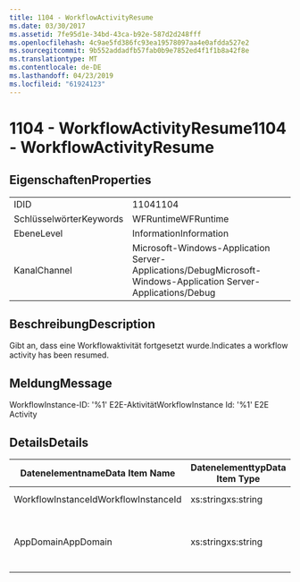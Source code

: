 ```yaml
---
title: 1104 - WorkflowActivityResume
ms.date: 03/30/2017
ms.assetid: 7fe95d1e-34bd-43ca-b92e-587d2d248fff
ms.openlocfilehash: 4c9ae5fd386fc93ea19578097aa4e0afdda527e2
ms.sourcegitcommit: 9b552addadfb57fab0b9e7852ed4f1f1b8a42f8e
ms.translationtype: MT
ms.contentlocale: de-DE
ms.lasthandoff: 04/23/2019
ms.locfileid: "61924123"
---
```

# <a name="1104---workflowactivityresume"></a><span data-ttu-id="b57f0-102">1104 - WorkflowActivityResume</span><span class="sxs-lookup"><span data-stu-id="b57f0-102">1104 - WorkflowActivityResume</span></span>
## <a name="properties"></a><span data-ttu-id="b57f0-103">Eigenschaften</span><span class="sxs-lookup"><span data-stu-id="b57f0-103">Properties</span></span>  
  
|||  
|-|-|  
|<span data-ttu-id="b57f0-104">ID</span><span class="sxs-lookup"><span data-stu-id="b57f0-104">ID</span></span>|<span data-ttu-id="b57f0-105">1104</span><span class="sxs-lookup"><span data-stu-id="b57f0-105">1104</span></span>|  
|<span data-ttu-id="b57f0-106">Schlüsselwörter</span><span class="sxs-lookup"><span data-stu-id="b57f0-106">Keywords</span></span>|<span data-ttu-id="b57f0-107">WFRuntime</span><span class="sxs-lookup"><span data-stu-id="b57f0-107">WFRuntime</span></span>|  
|<span data-ttu-id="b57f0-108">Ebene</span><span class="sxs-lookup"><span data-stu-id="b57f0-108">Level</span></span>|<span data-ttu-id="b57f0-109">Information</span><span class="sxs-lookup"><span data-stu-id="b57f0-109">Information</span></span>|  
|<span data-ttu-id="b57f0-110">Kanal</span><span class="sxs-lookup"><span data-stu-id="b57f0-110">Channel</span></span>|<span data-ttu-id="b57f0-111">Microsoft-Windows-Application Server-Applications/Debug</span><span class="sxs-lookup"><span data-stu-id="b57f0-111">Microsoft-Windows-Application Server-Applications/Debug</span></span>|  
  
## <a name="description"></a><span data-ttu-id="b57f0-112">Beschreibung</span><span class="sxs-lookup"><span data-stu-id="b57f0-112">Description</span></span>  
 <span data-ttu-id="b57f0-113">Gibt an, dass eine Workflowaktivität fortgesetzt wurde.</span><span class="sxs-lookup"><span data-stu-id="b57f0-113">Indicates a workflow activity has been resumed.</span></span>  
  
## <a name="message"></a><span data-ttu-id="b57f0-114">Meldung</span><span class="sxs-lookup"><span data-stu-id="b57f0-114">Message</span></span>  
 <span data-ttu-id="b57f0-115">WorkflowInstance-ID: '%1' E2E-Aktivität</span><span class="sxs-lookup"><span data-stu-id="b57f0-115">WorkflowInstance Id: '%1' E2E Activity</span></span>  
  
## <a name="details"></a><span data-ttu-id="b57f0-116">Details</span><span class="sxs-lookup"><span data-stu-id="b57f0-116">Details</span></span>  
  
|<span data-ttu-id="b57f0-117">Datenelementname</span><span class="sxs-lookup"><span data-stu-id="b57f0-117">Data Item Name</span></span>|<span data-ttu-id="b57f0-118">Datenelementtyp</span><span class="sxs-lookup"><span data-stu-id="b57f0-118">Data Item Type</span></span>|<span data-ttu-id="b57f0-119">Beschreibung</span><span class="sxs-lookup"><span data-stu-id="b57f0-119">Description</span></span>|  
|--------------------|--------------------|-----------------|  
|<span data-ttu-id="b57f0-120">WorkflowInstanceId</span><span class="sxs-lookup"><span data-stu-id="b57f0-120">WorkflowInstanceId</span></span>|<span data-ttu-id="b57f0-121">xs:string</span><span class="sxs-lookup"><span data-stu-id="b57f0-121">xs:string</span></span>|<span data-ttu-id="b57f0-122">Die Instanz-ID für den Workflow.</span><span class="sxs-lookup"><span data-stu-id="b57f0-122">The workflow instance id.</span></span>|  
|<span data-ttu-id="b57f0-123">AppDomain</span><span class="sxs-lookup"><span data-stu-id="b57f0-123">AppDomain</span></span>|<span data-ttu-id="b57f0-124">xs:string</span><span class="sxs-lookup"><span data-stu-id="b57f0-124">xs:string</span></span>|<span data-ttu-id="b57f0-125">Die von AppDomain.CurrentDomain.FriendlyName zurückgegebene Zeichenfolge.</span><span class="sxs-lookup"><span data-stu-id="b57f0-125">The string returned by AppDomain.CurrentDomain.FriendlyName.</span></span>|
